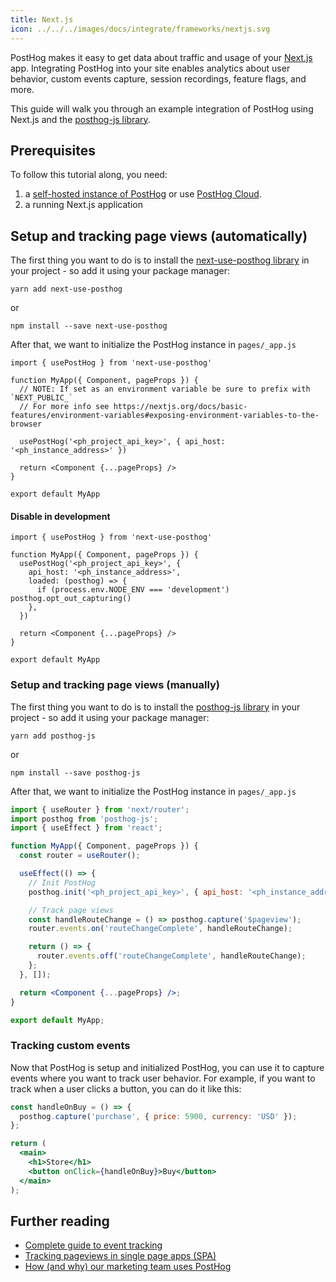 ```yaml
---
title: Next.js
icon: ../../../images/docs/integrate/frameworks/nextjs.svg
---
```


PostHog makes it easy to get data about traffic and usage of your [Next.js](https://nextjs.org/) app. Integrating PostHog into your site enables analytics about user behavior, custom events capture, session recordings, feature flags, and more.

This guide will walk you through an example integration of PostHog using Next.js and the [posthog-js library](/docs/integrate/client/js). 

## Prerequisites

To follow this tutorial along, you need:

1. a [self-hosted instance of PostHog](/docs/self-host) or use [PostHog Cloud](/docs/getting-started/cloud).
2. a running Next.js application

## Setup and tracking page views (automatically)
The first thing you want to do is to install the [next-use-posthog library](https://github.com/Ismaaa/next-use-posthog) in your project - so add it using your package manager:

```shell
yarn add next-use-posthog
```

or

```shell
npm install --save next-use-posthog
```

After that, we want to initialize the PostHog instance in `pages/_app.js`

```tsx
import { usePostHog } from 'next-use-posthog'

function MyApp({ Component, pageProps }) {  
  // NOTE: If set as an environment variable be sure to prefix with `NEXT_PUBLIC_`
  // For more info see https://nextjs.org/docs/basic-features/environment-variables#exposing-environment-variables-to-the-browser
  
  usePostHog('<ph_project_api_key>', { api_host: '<ph_instance_address>' })

  return <Component {...pageProps} />
}

export default MyApp
```

#### Disable in development

```tsx
import { usePostHog } from 'next-use-posthog'

function MyApp({ Component, pageProps }) {
  usePostHog('<ph_project_api_key>', {
    api_host: '<ph_instance_address>',
    loaded: (posthog) => {
      if (process.env.NODE_ENV === 'development') posthog.opt_out_capturing()
    },
  })  

  return <Component {...pageProps} />
}

export default MyApp
```

### Setup and tracking page views (manually)

The first thing you want to do is to install the [posthog-js library](/docs/integrate/client/js) in your project - so add it using your package manager:

```shell
yarn add posthog-js
```

or

```shell
npm install --save posthog-js
```

After that, we want to initialize the PostHog instance in `pages/_app.js`

```jsx
import { useRouter } from 'next/router';
import posthog from 'posthog-js';
import { useEffect } from 'react';

function MyApp({ Component, pageProps }) {
  const router = useRouter();

  useEffect(() => {
    // Init PostHog
    posthog.init('<ph_project_api_key>', { api_host: '<ph_instance_address>' });

    // Track page views
    const handleRouteChange = () => posthog.capture('$pageview');
    router.events.on('routeChangeComplete', handleRouteChange);

    return () => {
      router.events.off('routeChangeComplete', handleRouteChange);
    };
  }, []);

  return <Component {...pageProps} />;
}

export default MyApp;
```

### Tracking custom events

Now that PostHog is setup and initialized PostHog, you can use it to capture events where you want to track user behavior. For example, if you want to track when a user clicks a button, you can do it like this:

```jsx
const handleOnBuy = () => {
  posthog.capture('purchase', { price: 5900, currency: 'USD' });
};

return (
  <main>
    <h1>Store</h1>
    <button onClick={handleOnBuy}>Buy</button>
  </main>
);
```

## Further reading
- [Complete guide to event tracking](/tutorials/event-tracking-guide)
- [Tracking pageviews in single page apps (SPA)](/tutorials/spa)
- [How (and why) our marketing team uses PostHog](/blog/posthog-marketing)
